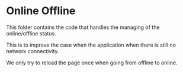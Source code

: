 # Online Offline

This folder contains the code that handles the managing of the online/offline status.

This is to improve the case when the application when there is still no network connectivity.

We only try to reload the page once when going from offline to online.

